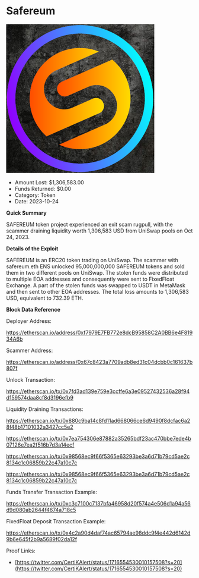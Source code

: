 # Safereum
![Safereum](/rektimages/Safereum-Token-Rugpull.png)
- Amount Lost: $1,306,583.00
- Funds Returned: $0.00
- Category: Token
- Date: 2023-10-24

**Quick Summary**

SAFEREUM token project experienced an exit scam rugpull, with the scammer draining liquidity worth 1,306,583 USD from UniSwap pools on Oct 24, 2023.

  


 **Details of the Exploit**

SAFEREUM is an ERC20 token trading on UniSwap. The scammer with safereum.eth ENS unlocked 95,000,000,000 SAFEREUM tokens and sold them in two different pools on UniSwap. The stolen funds were distributed to multiple EOA addresses and consequently were sent to FixedFloat Exchange. A part of the stolen funds was swapped to USDT in MetaMask and then sent to other EOA addresses. The total loss amounts to 1,306,583 USD, equivalent to 732.39 ETH.

  


 **Block Data Reference**

Deployer Address:

https://etherscan.io/address/0xf7979E7FB772e8dcB95858C2A0BB6e4F81934A6b

  


Scammer Address:

https://etherscan.io/address/0x67c8423a7709adb8ed31c04dcbb0c161637b807f

  


Unlock Transaction:

https://etherscan.io/tx/0x7fd3ad139e759e3ccffe6a3e09527432536a28f94d159574daa8cf8d3196efb9

  


Liquidity Draining Transactions:

https://etherscan.io/tx/0x880c9ba14c8fd11ad668066ce6d9490f8dcfac6a28f48b17101032a3427cc5e2

https://etherscan.io/tx/0x7ea754306e87882a35265bdf23ac470bbe7ede4b07126e7ea2f516b7d3a14ecf

https://etherscan.io/tx/0x98568ec9f66f5365e63293be3a6d71b79cd5ae2c8134c1c06859b22c47a10c7c

https://etherscan.io/tx/0x98568ec9f66f5365e63293be3a6d71b79cd5ae2c8134c1c06859b22c47a10c7c

  


Funds Transfer Transaction Example:

https://etherscan.io/tx/0xc3c7100c7137bfa46958d20f574a4e506d1a94a56d9d080ab2644f4674a718c5

  


FixedFloat Deposit Transaction Example:

https://etherscan.io/tx/0x4c2a90d4daf74ac65794ae98ddc9f4e442d6142d9b6e645f2b9a5689f02da12f


Proof Links:
- [https://twitter.com/CertiKAlert/status/1716554530010157508?s=20](https://twitter.com/CertiKAlert/status/1716554530010157508?s=20)



